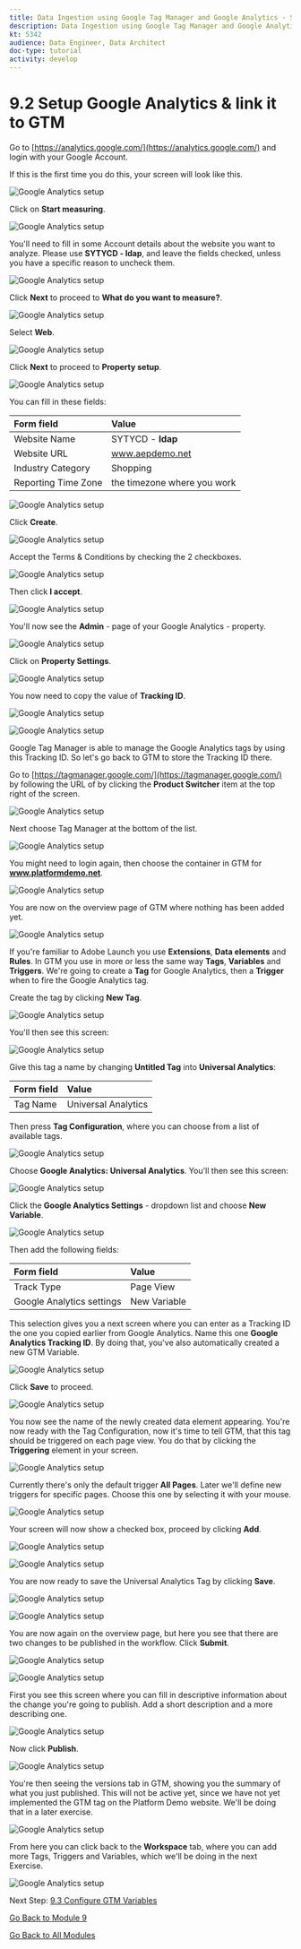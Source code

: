 ```yaml
---
title: Data Ingestion using Google Tag Manager and Google Analytics - Setup Google Analytics & link it to GTM
description: Data Ingestion using Google Tag Manager and Google Analytics - Setup Google Analytics & link it to GTM
kt: 5342
audience: Data Engineer, Data Architect
doc-type: tutorial
activity: develop
---
```


# 9.2 Setup Google Analytics & link it to GTM

Go to [https://analytics.google.com/](https://analytics.google.com/) and login with your Google Account.

If this is the first time you do this, your screen will look like this.

![Google Analytics setup](./images/ga1-blank.png)

Click on **Start measuring**.

![Google Analytics setup](./images/ga1-blank-start.png)

You'll need to fill in some Account details about the website you want to analyze. Please use **SYTYCD - ldap**, and leave the fields checked, unless you have a specific reason to uncheck them.

![Google Analytics setup](./images/ga2-accountdetails.png)

Click **Next** to proceed to **What do you want to measure?**.

![Google Analytics setup](./images/ga3-next.png)

Select **Web**.

![Google Analytics setup](./images/ga3-whattomeasure.png)

Click **Next** to proceed to **Property setup**.

![Google Analytics setup](./images/ga3-next.png)

You can fill in these fields:

| Form field                | Value               |
|:-------------------------------------------| :------------------ |
|Website Name|SYTYCD - **ldap**|
|Website URL|www.aepdemo.net|
|Industry Category|Shopping|
|Reporting Time Zone|the timezone where you work|

![Google Analytics setup](./images/ga4-property.png)

Click **Create**.

![Google Analytics setup](./images/ga4-create.png)

Accept the Terms & Conditions by checking the 2 checkboxes.

![Google Analytics setup](./images/ga4-create-accepttc.png)

Then click **I accept**.

![Google Analytics setup](./images/ga4-create-accepttci.png)

You'll now see the **Admin** - page of your Google Analytics - property.

![Google Analytics setup](./images/ga5-homescreen.png)

Click on **Property Settings**.

![Google Analytics setup](./images/ga8-property.png)

You now need to copy the value of **Tracking ID**.

![Google Analytics setup](./images/ga9-trackingidd.png)

![Google Analytics setup](./images/ga9-trackingid.png)

Google Tag Manager is able to manage the Google Analytics tags by using this Tracking ID.
So let's go back to GTM to store the Tracking ID there.

Go to [https://tagmanager.google.com/](https://tagmanager.google.com/) by following the URL of by clicking the **Product Switcher** item at the top right of the screen.

![Google Analytics setup](./images/ga10-switchproducts.png)

Next choose Tag Manager at the bottom of the list.

![Google Analytics setup](./images/ga11-gtm.png)

You might need to login again, then choose the container in GTM for **www.platformdemo.net**.

![Google Analytics setup](./images/ga12-gtmstart.png)

You are now on the overview page of GTM where nothing has been added yet.

![Google Analytics setup](./images/ga12-gtmoverviewsstart.png)

If you're familiar to Adobe Launch you use **Extensions**, **Data elements** and **Rules**. In GTM you use in more or less the same way **Tags**, **Variables** and **Triggers**.
We're going to create a **Tag** for Google Analytics, then a **Trigger** when to fire the Google Analytics tag.

Create the tag by clicking **New Tag**.

![Google Analytics setup](./images/ganewtag.png)

You'll then see this screen:

![Google Analytics setup](./images/ga13-gtmnewtagempty.png)

Give this tag a name by changing **Untitled Tag** into **Universal Analytics**:

| Form field                | Value               |
|:-------------------------------------------| :------------------ |
|Tag Name|Universal Analytics|

Then press **Tag Configuration**, where you can choose from a list of available tags.

![Google Analytics setup](./images/ga14-choosetag1.png)

Choose **Google Analytics: Universal Analytics**. You'll then see this screen:

![Google Analytics setup](./images/ga14-choosetag2.png)

Click the **Google Analytics Settings** - dropdown list and choose **New Variable**.

![Google Analytics setup](./images/ga14-choosetag.png)

Then add the following fields:

| Form field                | Value               |
|:-------------------------------------------| :------------------ |
|Track Type|Page View|
|Google Analytics settings|New Variable|

This selection gives you a next screen where you can enter as a Tracking ID the one you copied earlier from Google Analytics.
Name this one **Google Analytics Tracking ID**. By doing that, you've also automatically created a new GTM Variable.

![Google Analytics setup](./images/ga15-yourtrackingid.png)

Click **Save** to proceed.

![Google Analytics setup](./images/gasave.png)

You now see the name of the newly created data element appearing. You're now ready with the Tag Configuration, now it's time to tell GTM, that this tag should be triggered on each page view. You do that by clicking the **Triggering** element in your screen.

![Google Analytics setup](./images/ga15-garesult.png)

Currently there's only the default trigger **All Pages**. Later we'll define new triggers for specific pages. Choose this one by selecting it with your mouse.

![Google Analytics setup](./images/ga16-addtriggerA.png)

Your screen will now show a checked box, proceed by clicking **Add**.

![Google Analytics setup](./images/gaadd.png)

![Google Analytics setup](./images/ga16-addtriggerB.png)

You are now ready to save the Universal Analytics Tag by clicking **Save**.

![Google Analytics setup](./images/gasave.png)

![Google Analytics setup](./images/ga16-addtriggerC.png)

You are now again on the overview page, but here you see that there are two changes to be published in the workflow.
Click **Submit**.

![Google Analytics setup](./images/gasubmit.png)

![Google Analytics setup](./images/ga12-gtmoverview.png)

First you see this screen where you can fill in descriptive information about the change you're going to publish. Add a short description and a more describing one.

![Google Analytics setup](./images/ga17-publish2.png)

Now click **Publish**.

![Google Analytics setup](./images/gapublish.png)

You're then seeing the versions tab in GTM, showing you the summary of what you just published. This will not be active yet, since we have not yet implemented the GTM tag on the Platform Demo website. We'll be doing that in a later exercise.

![Google Analytics setup](./images/ga-publish3.png)

From here you can click back to the **Workspace** tab, where you can add more Tags, Triggers and Variables, which we'll be doing in the next Exercise.

![Google Analytics setup](./images/gaworkspace.png)

Next Step: [9.3 Configure GTM Variables](./ex3.md)

[Go Back to Module 9](./data-ingestion-using-google-tag-manager-and-google-analytics.md)

[Go Back to All Modules](../../overview.md)
